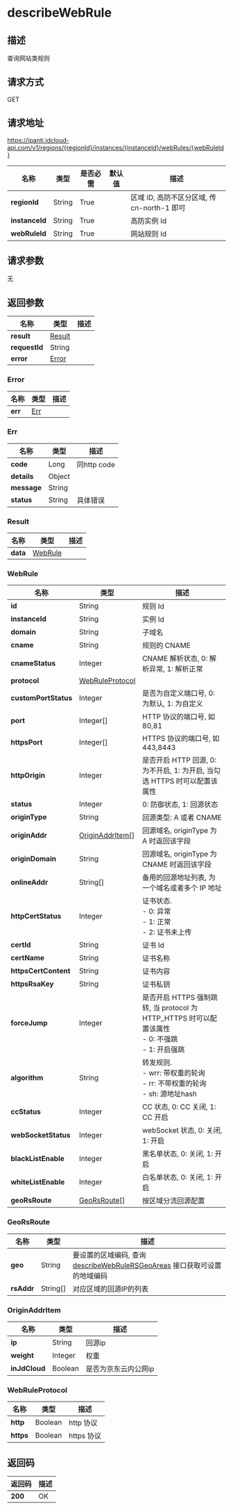 # describeWebRule


## 描述
查询网站类规则

## 请求方式
GET

## 请求地址
https://ipanti.jdcloud-api.com/v1/regions/{regionId}/instances/{instanceId}/webRules/{webRuleId}

|名称|类型|是否必需|默认值|描述|
|---|---|---|---|---|
|**regionId**|String|True| |区域 ID, 高防不区分区域, 传 cn-north-1 即可|
|**instanceId**|String|True| |高防实例 Id|
|**webRuleId**|String|True| |网站规则 Id|

## 请求参数
无


## 返回参数
|名称|类型|描述|
|---|---|---|
|**result**|[Result](describewebrule#result)| |
|**requestId**|String| |
|**error**|[Error](describewebrule#error)| |

### <div id="error">Error</div>
|名称|类型|描述|
|---|---|---|
|**err**|[Err](describewebrule#err)| |
### <div id="err">Err</div>
|名称|类型|描述|
|---|---|---|
|**code**|Long|同http code|
|**details**|Object| |
|**message**|String| |
|**status**|String|具体错误|
### <div id="result">Result</div>
|名称|类型|描述|
|---|---|---|
|**data**|[WebRule](describewebrule#webrule)| |
### <div id="webrule">WebRule</div>
|名称|类型|描述|
|---|---|---|
|**id**|String|规则 Id|
|**instanceId**|String|实例 Id|
|**domain**|String|子域名|
|**cname**|String|规则的 CNAME|
|**cnameStatus**|Integer|CNAME 解析状态, 0: 解析异常, 1: 解析正常|
|**protocol**|[WebRuleProtocol](describewebrule#webruleprotocol)| |
|**customPortStatus**|Integer|是否为自定义端口号, 0: 为默认, 1: 为自定义|
|**port**|Integer[]|HTTP 协议的端口号, 如 80,81|
|**httpsPort**|Integer[]|HTTPS 协议的端口号, 如 443,8443|
|**httpOrigin**|Integer|是否开启 HTTP 回源, 0: 为不开启, 1: 为开启, 当勾选 HTTPS 时可以配置该属性|
|**status**|Integer|0: 防御状态, 1: 回源状态|
|**originType**|String|回源类型: A 或者 CNAME|
|**originAddr**|[OriginAddrItem[]](describewebrule#originaddritem)|回源域名, originType 为 A 时返回该字段|
|**originDomain**|String|回源域名, originType 为 CNAME 时返回该字段|
|**onlineAddr**|String[]|备用的回源地址列表, 为一个域名或者多个 IP 地址|
|**httpCertStatus**|Integer|证书状态. <br>- 0: 异常<br>- 1: 正常<br>- 2: 证书未上传|
|**certId**|String|证书 Id|
|**certName**|String|证书名称|
|**httpsCertContent**|String|证书内容|
|**httpsRsaKey**|String|证书私钥|
|**forceJump**|Integer|是否开启 HTTPS 强制跳转, 当 protocol 为 HTTP_HTTPS 时可以配置该属性<br>- 0: 不强跳<br>- 1: 开启强跳|
|**algorithm**|String|转发规则. <br>- wrr: 带权重的轮询<br>- rr:  不带权重的轮询<br>- sh:  源地址hash|
|**ccStatus**|Integer|CC 状态, 0: CC 关闭, 1: CC 开启|
|**webSocketStatus**|Integer|webSocket 状态, 0: 关闭, 1: 开启|
|**blackListEnable**|Integer|黑名单状态, 0: 关闭, 1: 开启|
|**whiteListEnable**|Integer|白名单状态, 0: 关闭, 1: 开启|
|**geoRsRoute**|[GeoRsRoute[]](describewebrule#georsroute)|按区域分流回源配置|
### <div id="georsroute">GeoRsRoute</div>
|名称|类型|描述|
|---|---|---|
|**geo**|String|要设置的区域编码, 查询 <a href='http://docs.jdcloud.com/anti-ddos-pro/api/describeWebRuleRSGeoAreas'>describeWebRuleRSGeoAreas</a> 接口获取可设置的地域编码|
|**rsAddr**|String[]|对应区域的回源IP的列表|
### <div id="originaddritem">OriginAddrItem</div>
|名称|类型|描述|
|---|---|---|
|**ip**|String|回源ip|
|**weight**|Integer|权重|
|**inJdCloud**|Boolean|是否为京东云内公网ip|
### <div id="webruleprotocol">WebRuleProtocol</div>
|名称|类型|描述|
|---|---|---|
|**http**|Boolean|http 协议|
|**https**|Boolean|https 协议|

## 返回码
|返回码|描述|
|---|---|
|**200**|OK|
